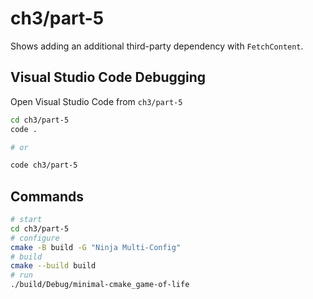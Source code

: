 # ch3/part-5

Shows adding an additional third-party dependency with `FetchContent`.

## Visual Studio Code Debugging

Open Visual Studio Code from `ch3/part-5`

```bash
cd ch3/part-5
code .

# or

code ch3/part-5
```

## Commands

```bash
# start
cd ch3/part-5
# configure
cmake -B build -G "Ninja Multi-Config"
# build
cmake --build build
# run
./build/Debug/minimal-cmake_game-of-life
```
